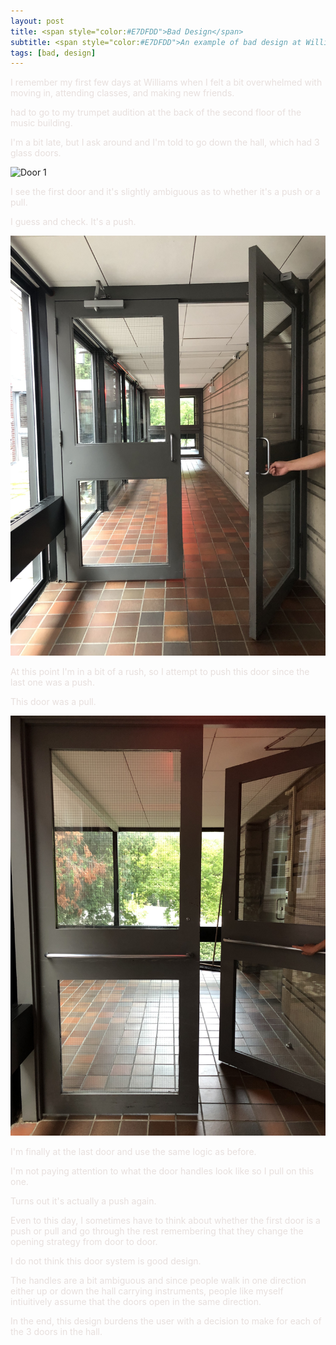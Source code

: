 ```yaml
---
layout: post
title: <span style="color:#E7DFDD">Bad Design</span>
subtitle: <span style="color:#E7DFDD">An example of bad design at Williams</span>
tags: [bad, design]
---
```


<span style="color:#E7DFDD">I remember my first few days at Williams when I felt a bit overwhelmed with moving in, attending classes, and making new friends.</span>

<span style="color:#E7DFDD"> had to go to my trumpet audition at the back of the second floor of the music building.</span>

<span style="color:#E7DFDD">I'm a bit late, but I ask around and I'm told to go down the hall, which had 3 glass doors.</span>

![Door 1](/hci/img/bd1.jpeg)

<span style="color:#E7DFDD">I see the first door and it's slightly ambiguous as to whether it's a push or a pull.</span>

<span style="color:#E7DFDD">I guess and check. It's a push.</span>

![Door 2](/img/bd2.jpeg)

<span style="color:#E7DFDD">At this point I'm in a bit of a rush, so I attempt to push this door since the last one was a push.</span>

<span style="color:#E7DFDD">This door was a pull.</span>

![Door 3](/img/bd3.jpeg)

<span style="color:#E7DFDD">I'm finally at the last door and use the same logic as before.</span>

<span style="color:#E7DFDD">I'm not paying attention to what the door handles look like so I pull on this one.</span>

<span style="color:#E7DFDD">Turns out it's actually a push again.</span>

<span style="color:#E7DFDD">Even to this day, I sometimes have to think about whether the first door is a push or pull and go through the rest remembering that they change the opening strategy from door to door.</span>

<span style="color:#E7DFDD">I do not think this door system is good design.</span>

<span style="color:#E7DFDD">The handles are a bit ambiguous and since people walk in one direction either up or down the hall carrying instruments, people like myself intiuitively assume that the doors open in the same direction.</span> 

<span style="color:#E7DFDD">In the end, this design burdens the user with a decision to make for each of the 3 doors in the hall.</span> 
